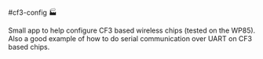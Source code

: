 #cf3-config 🏭

Small app to help configure CF3 based wireless chips (tested on the WP85). Also a good example of how to do serial communication over UART on CF3 based chips.
